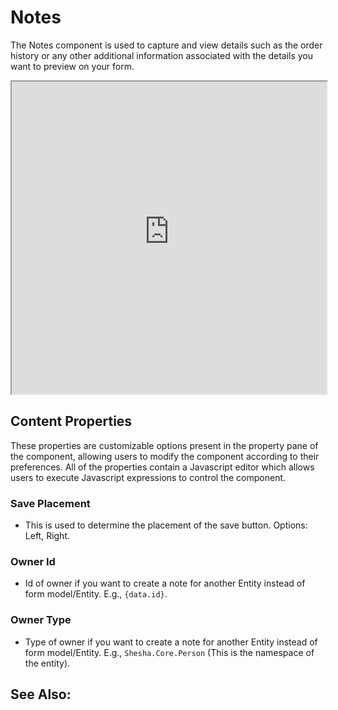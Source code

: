# Notes

The Notes component is used to capture and view details such as the order history or any other additional information associated with the details you want to preview on your form.

<iframe width="100%" height="500" src="https://pd-docs-adminportal-test.shesha.dev/shesha/forms-designer/?id=edaf6336-94e0-4883-be85-ffa500fd474b" title="Notes Component" ></iframe>

## Content Properties

These properties are customizable options present in the property pane of the component, allowing users to modify the component according to their preferences. All of the properties contain a Javascript editor which allows users to execute Javascript expressions to control the component.

### Save Placement

- This is used to determine the placement of the save button. Options: Left, Right.

### Owner Id

- Id of owner if you want to create a note for another Entity instead of form model/Entity. E.g., `{data.id}`.

### Owner Type

- Type of owner if you want to create a note for another Entity instead of form model/Entity. E.g., `Shesha.Core.Person` (This is the namespace of the entity).

## See Also:

<!-- - [Notes Fundamentals](/fundamentals/notes) -->
